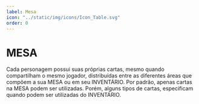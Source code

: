 ```yaml
---
label: Mesa
icon: "../static/img/icons/Icon_Table.svg"
order: 0
---
```


# MESA

Cada personagem possui suas próprias cartas, mesmo quando compartilham o mesmo jogador, distribuídas entre as diferentes áreas que compõem a sua MESA ou em seu INVENTÁRIO. Por padrão, apenas cartas na MESA podem ser utilizadas. Porém, alguns tipos de cartas, especificam quando podem ser utilizadas do INVENTÁRIO.
